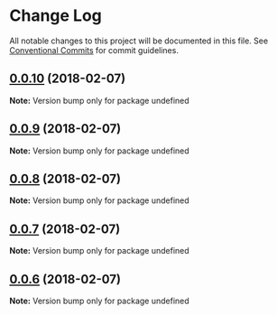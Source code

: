 # Change Log

All notable changes to this project will be documented in this file.
See [Conventional Commits](https://conventionalcommits.org) for commit guidelines.

<a name="0.0.10"></a>
## [0.0.10](https://github.com/Digituz/react-components/compare/v0.0.9...v0.0.10) (2018-02-07)




**Note:** Version bump only for package undefined

<a name="0.0.9"></a>
## [0.0.9](https://github.com/Digituz/react-components/compare/v0.0.8...v0.0.9) (2018-02-07)




**Note:** Version bump only for package undefined

<a name="0.0.8"></a>
## [0.0.8](https://github.com/Digituz/react-components/compare/v0.0.6...v0.0.8) (2018-02-07)




**Note:** Version bump only for package undefined

<a name="0.0.7"></a>
## [0.0.7](https://github.com/Digituz/react-components/compare/v0.0.6...v0.0.7) (2018-02-07)




**Note:** Version bump only for package undefined

<a name="0.0.6"></a>
## [0.0.6](https://github.com/Digituz/react-components/compare/v0.0.5...v0.0.6) (2018-02-07)




**Note:** Version bump only for package undefined
